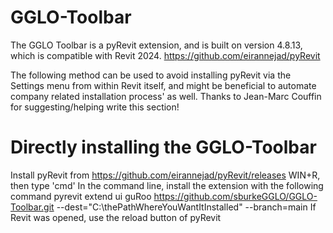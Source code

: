 # GGLO-Toolbar

The GGLO Toolbar is a pyRevit extension, and is built on version 4.8.13, which is compatible with Revit 2024.
  https://github.com/eirannejad/pyRevit

The following method can be used to avoid installing pyRevit via the Settings menu from within Revit itself, and might be beneficial to automate company related installation process' as well. Thanks to Jean-Marc Couffin for suggesting/helping write this section!

# Directly installing the GGLO-Toolbar
Install pyRevit from https://github.com/eirannejad/pyRevit/releases
WIN+R, then type 'cmd'
In the command line, install the extension with the following command pyrevit extend ui guRoo https://github.com/sburkeGGLO/GGLO-Toolbar.git --dest="C:\thePathWhereYouWantItInstalled" --branch=main
If Revit was opened, use the reload button of pyRevit
